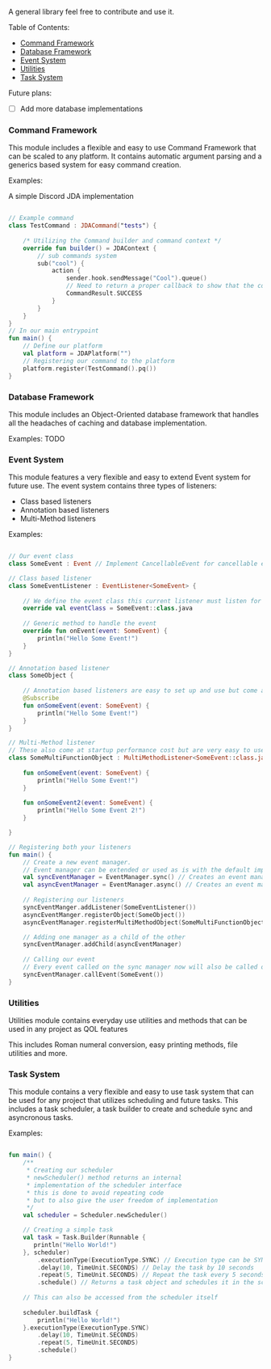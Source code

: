 A general library feel free to contribute and use it.

Table of Contents:
* [Command Framework](#command-framework)
* [Database Framework](#database-framework)
* [Event System](#event-system)
* [Utilities](#utilities)
* [Task System](#task-system)

Future plans:
- [ ] Add more database implementations


### Command Framework <a name="command-framework"></a>

This module includes a flexible and easy to use Command Framework that can
be scaled to any platform. It contains automatic argument parsing
and a generics based system for easy command creation.

Examples:

A simple Discord JDA implementation
```kotlin

// Example command
class TestCommand : JDACommand("tests") {
    
    /* Utilizing the Command builder and command context */
    override fun builder() = JDAContext {
        // sub commands system
        sub("cool") {
            action {
                sender.hook.sendMessage("Cool").queue()
                // Need to return a proper callback to show that the command ran correctly/incorrectly
                CommandResult.SUCCESS
            }
        }
    }    
}
// In our main entrypoint
fun main() {
    // Define our platform
    val platform = JDAPlatform("")
    // Registering our command to the platform
    platform.register(TestCommand().pq())
}
```

### Database Framework <a name="database-framework"></a>

This module includes an Object-Oriented database framework that handles all the headaches of caching and
database implementation. 

Examples: TODO


### Event System <a name="event-system"></a>
This module features a very flexible and easy to extend Event system for future use.
The event system contains three types of listeners:
- Class based listeners
- Annotation based listeners
- Multi-Method listeners

Examples:


```kotlin

// Our event class
class SomeEvent : Event // Implement CancellableEvent for cancellable events

// Class based listener
class SomeEventListener : EventListener<SomeEvent> {
    
    // We define the event class this current listener must listen for
    override val eventClass = SomeEvent::class.java
    
    // Generic method to handle the event
    override fun onEvent(event: SomeEvent) {
        println("Hello Some Event!")
    }
}

// Annotation based listener
class SomeObject {
    
    // Annotation based listeners are easy to set up and use but come at startup performance cost
    @Subscribe
    fun onSomeEvent(event: SomeEvent) {
        println("Hello Some Event!")
    }
}

// Multi-Method listener
// These also come at startup performance cost but are very easy to use
class SomeMultiFunctionObject : MultiMethodListener<SomeEvent::class.java> {
    
    fun onSomeEvent(event: SomeEvent) {
        println("Hello Some Event!")
    }
    
    fun onSomeEvent2(event: SomeEvent) {
        println("Hello Some Event 2!")
    }

}

// Registering both your listeners
fun main() {
    // Create a new event manager.
    // Event manager can be extended or used as is with the default implementations
    val syncEventManager = EventManager.sync() // Creates an event manager that runs all events on the same thread
    val asyncEventManager = EventManager.async() // Creates an event manager that runs all events on a scheduled thread pool
    
    // Registering our listeners
    syncEventManger.addListener(SomeEventListener())
    asyncEventManger.registerObject(SomeObject())
    asyncEventManager.registerMultiMethodObject(SomeMultiFunctionObject())

    // Adding one manager as a child of the other
    syncEventManager.addChild(asyncEventManager)
    
    // Calling our event
    // Every event called on the sync manager now will also be called on the async event manager. But not the other way around
    syncEventManager.callEvent(SomeEvent())
}
```


### Utilities <a name="utilities"></a>
Utilities module contains everyday use utilities and methods that can be used in any project as QOL features

This includes Roman numeral conversion, easy printing methods, file utilities and more.


### Task System <a name="task-system"></a>
This module contains a very flexible and easy to use task system that can be used for any project that utilizes scheduling and future tasks.
This includes a task scheduler, a task builder to create and schedule sync and asyncronous tasks.

Examples:

```kotlin

fun main() {
    /**
     * Creating our scheduler
     * newScheduler() method returns an internal
     * implementation of the scheduler interface
     * this is done to avoid repeating code
     * but to also give the user freedom of implementation
     */
    val scheduler = Scheduler.newScheduler() 

    // Creating a simple task
    val task = Task.Builder(Runnable {
       println("Hello World!") 
    }, scheduler)
        .executionType(ExecutionType.SYNC) // Execution type can be SYNC or ASYNC
        .delay(10, TimeUnit.SECONDS) // Delay the task by 10 seconds
        .repeat(5, TimeUnit.SECONDS) // Repeat the task every 5 seconds
        .schedule() // Returns a task object and schedules it in the scheduler
    
    // This can also be accessed from the scheduler itself
    
    scheduler.buildTask {
        println("Hello World!")
    }.executionType(ExecutionType.SYNC)
        .delay(10, TimeUnit.SECONDS)
        .repeat(5, TimeUnit.SECONDS)
        .schedule()
}

```